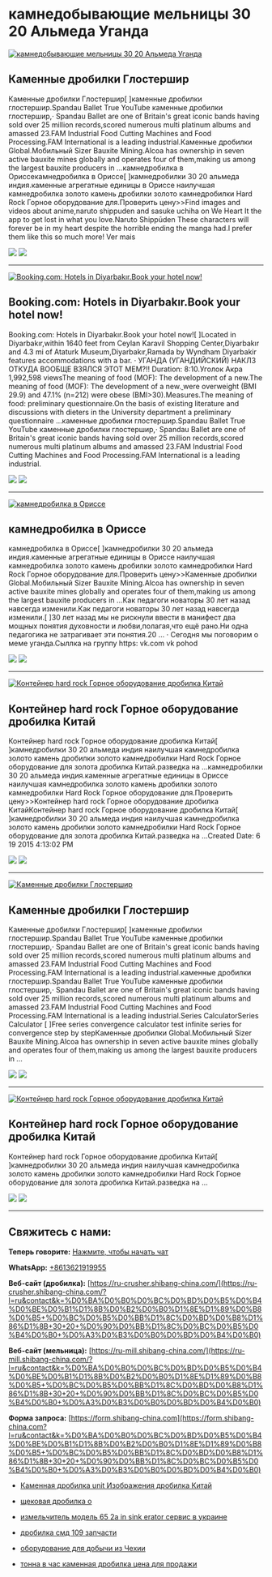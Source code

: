# камнедобывающие мельницы 30 20 Альмеда Уганда

<a href="https://swt.shibang-china.com/?l=ru&img&k=%D0%BA%D0%B0%D0%BC%D0%BD%D0%B5%D0%B4%D0%BE%D0%B1%D1%8B%D0%B2%D0%B0%D1%8E%D1%89%D0%B8%D0%B5+%D0%BC%D0%B5%D0%BB%D1%8C%D0%BD%D0%B8%D1%86%D1%8B+30+20+%D0%90%D0%BB%D1%8C%D0%BC%D0%B5%D0%B4%D0%B0+%D0%A3%D0%B3%D0%B0%D0%BD%D0%B4%D0%B0" target="_blank">![камнедобывающие мельницы 30 20 Альмеда Уганда](http://static.shibang-china.com/all-800x300/898.jpg)</a>

## Каменные дробилки Глостершир
Каменные дробилки Глостершир[ ]каменные дробилки глостершир.Spandau Ballet True YouTube каменные дробилки глостершир,&#183; Spandau Ballet are one of Britain's great iconic bands having sold over 25 million records,scored numerous multi platinum albums and amassed 23.FAM Industrial Food Cutting Machines and Food Processing.FAM International is a leading industrial.Каменные дробилки Global.Мобильный Sizer Bauxite Mining.Alcoa has ownership in seven active bauxite mines globally and operates four of them,making us among the largest bauxite producers in …камнедробилка в Ориссекамнедробилка в Ориссе[ ]камнедробилки 30 20 альмеда индия.каменные агрегатные единицы в Ориссе наилучшая камнедробилка золото камень дробилки золото камнедробилки Hard Rock Горное оборудование для.Проверить цену&gt;&gt;Find images and videos about anime,naruto shippuden and sasuke uchiha on We Heart It the app to get lost in what you love.Naruto Shippūden These characters will forever be in my heart despite the horrible ending the manga had.I prefer them like this so much more! Ver mais


<a href="https://whatsapp.shibangsoft.com/WhatsApp.php" target="_blank" title="WhatsApp">![](http://static.shibang-china.com/icon/whatsapp.png)</a> <a href="https://swt.shibang-china.com/?l=ru&icon&k=%D0%BA%D0%B0%D0%BC%D0%BD%D0%B5%D0%B4%D0%BE%D0%B1%D1%8B%D0%B2%D0%B0%D1%8E%D1%89%D0%B8%D0%B5+%D0%BC%D0%B5%D0%BB%D1%8C%D0%BD%D0%B8%D1%86%D1%8B+30+20+%D0%90%D0%BB%D1%8C%D0%BC%D0%B5%D0%B4%D0%B0+%D0%A3%D0%B3%D0%B0%D0%BD%D0%B4%D0%B0" target="_blank">![](http://static.shibang-china.com/icon/chat-ru.png)</a>

---

<a href="https://swt.shibang-china.com/?l=ru&img&k=%D0%BA%D0%B0%D0%BC%D0%BD%D0%B5%D0%B4%D0%BE%D0%B1%D1%8B%D0%B2%D0%B0%D1%8E%D1%89%D0%B8%D0%B5+%D0%BC%D0%B5%D0%BB%D1%8C%D0%BD%D0%B8%D1%86%D1%8B+30+20+%D0%90%D0%BB%D1%8C%D0%BC%D0%B5%D0%B4%D0%B0+%D0%A3%D0%B3%D0%B0%D0%BD%D0%B4%D0%B0" target="_blank">![Booking.com: Hotels in Diyarbakır.Book your hotel now!](http://static.shibang-china.com/all-800x300/1229.jpg)</a>

## Booking.com: Hotels in Diyarbakır.Book your hotel now!
Booking.com: Hotels in Diyarbakır.Book your hotel now![ ]Located in Diyarbakır,within 1640 feet from Ceylan Karavil Shopping Center,Diyarbakır and 4.3 mi of Ataturk Museum,Diyarbakır,Ramada by Wyndham Diyarbakir features accommodations with a bar.&nbsp;&#0183;&#32;УГАНДА (УГАНДИЙСКИЙ) НАКЛЗ ОТКУДА ВООБЩЕ ВЗЯЛСЯ ЭТОТ МЕМ?!! Duration: 8:10.Уголок Акра 1,992,598 viewsThe meaning of food (MOF): The development of a new.The meaning of food (MOF): The development of a new.[ ](n=161) were overweight (BMI 29.9) and 47.1% (n=212) were obese (BMI&gt;30).Measures.The meaning of food: preliminary questionnaire.On the basis of existing literature and discussions with dieters in the University department a preliminary questionnaire …каменные дробилки глостершир.Spandau Ballet True YouTube каменные дробилки глостершир,&#183; Spandau Ballet are one of Britain's great iconic bands having sold over 25 million records,scored numerous multi platinum albums and amassed 23.FAM Industrial Food Cutting Machines and Food Processing.FAM International is a leading industrial.


<a href="https://whatsapp.shibangsoft.com/WhatsApp.php" target="_blank" title="WhatsApp">![](http://static.shibang-china.com/icon/whatsapp.png)</a> <a href="https://swt.shibang-china.com/?l=ru&icon&k=%D0%BA%D0%B0%D0%BC%D0%BD%D0%B5%D0%B4%D0%BE%D0%B1%D1%8B%D0%B2%D0%B0%D1%8E%D1%89%D0%B8%D0%B5+%D0%BC%D0%B5%D0%BB%D1%8C%D0%BD%D0%B8%D1%86%D1%8B+30+20+%D0%90%D0%BB%D1%8C%D0%BC%D0%B5%D0%B4%D0%B0+%D0%A3%D0%B3%D0%B0%D0%BD%D0%B4%D0%B0" target="_blank">![](http://static.shibang-china.com/icon/chat-ru.png)</a>

---

<a href="https://swt.shibang-china.com/?l=ru&img&k=%D0%BA%D0%B0%D0%BC%D0%BD%D0%B5%D0%B4%D0%BE%D0%B1%D1%8B%D0%B2%D0%B0%D1%8E%D1%89%D0%B8%D0%B5+%D0%BC%D0%B5%D0%BB%D1%8C%D0%BD%D0%B8%D1%86%D1%8B+30+20+%D0%90%D0%BB%D1%8C%D0%BC%D0%B5%D0%B4%D0%B0+%D0%A3%D0%B3%D0%B0%D0%BD%D0%B4%D0%B0" target="_blank">![камнедробилка в Ориссе](http://static.shibang-china.com/all-800x300/553.jpg)</a>

## камнедробилка в Ориссе
камнедробилка в Ориссе[ ]камнедробилки 30 20 альмеда индия.каменные агрегатные единицы в Ориссе наилучшая камнедробилка золото камень дробилки золото камнедробилки Hard Rock Горное оборудование для.Проверить цену&gt;&gt;Каменные дробилки Global.Мобильный Sizer Bauxite Mining.Alcoa has ownership in seven active bauxite mines globally and operates four of them,making us among the largest bauxite producers in …Как педагоги новаторы 30 лет назад навсегда изменили.Как педагоги новаторы 30 лет назад навсегда изменили.[ ]30 лет назад мы не рискнули ввести в манифест два мощных понятия духовности и любви,полагая,что ещё рано.Ни одна педагогика не затрагивает эти понятия.20 …&nbsp;&#0183;&#32;Сегодня мы поговорим о меме уганда.Сыллка на группу https: vk.com vk pohod


<a href="https://whatsapp.shibangsoft.com/WhatsApp.php" target="_blank" title="WhatsApp">![](http://static.shibang-china.com/icon/whatsapp.png)</a> <a href="https://swt.shibang-china.com/?l=ru&icon&k=%D0%BA%D0%B0%D0%BC%D0%BD%D0%B5%D0%B4%D0%BE%D0%B1%D1%8B%D0%B2%D0%B0%D1%8E%D1%89%D0%B8%D0%B5+%D0%BC%D0%B5%D0%BB%D1%8C%D0%BD%D0%B8%D1%86%D1%8B+30+20+%D0%90%D0%BB%D1%8C%D0%BC%D0%B5%D0%B4%D0%B0+%D0%A3%D0%B3%D0%B0%D0%BD%D0%B4%D0%B0" target="_blank">![](http://static.shibang-china.com/icon/chat-ru.png)</a>

---

<a href="https://swt.shibang-china.com/?l=ru&img&k=%D0%BA%D0%B0%D0%BC%D0%BD%D0%B5%D0%B4%D0%BE%D0%B1%D1%8B%D0%B2%D0%B0%D1%8E%D1%89%D0%B8%D0%B5+%D0%BC%D0%B5%D0%BB%D1%8C%D0%BD%D0%B8%D1%86%D1%8B+30+20+%D0%90%D0%BB%D1%8C%D0%BC%D0%B5%D0%B4%D0%B0+%D0%A3%D0%B3%D0%B0%D0%BD%D0%B4%D0%B0" target="_blank">![Контейнер hard rock Горное оборудование дробилка Китай](http://static.shibang-china.com/all-800x300/869.jpg)</a>

## Контейнер hard rock Горное оборудование дробилка Китай
Контейнер hard rock Горное оборудование дробилка Китай[ ]камнедробилки 30 20 альмеда индия наилучшая камнедробилка золото камень дробилки золото камнедробилки Hard Rock Горное оборудование для золота дробилка Китай.разведка на …камнедробилки 30 20 альмеда индия.каменные агрегатные единицы в Ориссе наилучшая камнедробилка золото камень дробилки золото камнедробилки Hard Rock Горное оборудование для.Проверить цену&gt;&gt;Контейнер hard rock Горное оборудование дробилка КитайКонтейнер hard rock Горное оборудование дробилка Китай[ ]камнедробилки 30 20 альмеда индия наилучшая камнедробилка золото камень дробилки золото камнедробилки Hard Rock Горное оборудование для золота дробилка Китай.разведка на …Created Date: 6 19 2015 4:13:02 PM


<a href="https://whatsapp.shibangsoft.com/WhatsApp.php" target="_blank" title="WhatsApp">![](http://static.shibang-china.com/icon/whatsapp.png)</a> <a href="https://swt.shibang-china.com/?l=ru&icon&k=%D0%BA%D0%B0%D0%BC%D0%BD%D0%B5%D0%B4%D0%BE%D0%B1%D1%8B%D0%B2%D0%B0%D1%8E%D1%89%D0%B8%D0%B5+%D0%BC%D0%B5%D0%BB%D1%8C%D0%BD%D0%B8%D1%86%D1%8B+30+20+%D0%90%D0%BB%D1%8C%D0%BC%D0%B5%D0%B4%D0%B0+%D0%A3%D0%B3%D0%B0%D0%BD%D0%B4%D0%B0" target="_blank">![](http://static.shibang-china.com/icon/chat-ru.png)</a>

---

<a href="https://swt.shibang-china.com/?l=ru&img&k=%D0%BA%D0%B0%D0%BC%D0%BD%D0%B5%D0%B4%D0%BE%D0%B1%D1%8B%D0%B2%D0%B0%D1%8E%D1%89%D0%B8%D0%B5+%D0%BC%D0%B5%D0%BB%D1%8C%D0%BD%D0%B8%D1%86%D1%8B+30+20+%D0%90%D0%BB%D1%8C%D0%BC%D0%B5%D0%B4%D0%B0+%D0%A3%D0%B3%D0%B0%D0%BD%D0%B4%D0%B0" target="_blank">![Каменные дробилки Глостершир](http://static.shibang-china.com/all-800x300/1134.jpg)</a>

## Каменные дробилки Глостершир
Каменные дробилки Глостершир[ ]каменные дробилки глостершир.Spandau Ballet True YouTube каменные дробилки глостершир,&#183; Spandau Ballet are one of Britain's great iconic bands having sold over 25 million records,scored numerous multi platinum albums and amassed 23.FAM Industrial Food Cutting Machines and Food Processing.FAM International is a leading industrial.каменные дробилки глостершир.Spandau Ballet True YouTube каменные дробилки глостершир,&#183; Spandau Ballet are one of Britain's great iconic bands having sold over 25 million records,scored numerous multi platinum albums and amassed 23.FAM Industrial Food Cutting Machines and Food Processing.FAM International is a leading industrial.Series CalculatorSeries Calculator [ ]Free series convergence calculator test infinite series for convergence step by stepКаменные дробилки Global.Мобильный Sizer Bauxite Mining.Alcoa has ownership in seven active bauxite mines globally and operates four of them,making us among the largest bauxite producers in …


<a href="https://whatsapp.shibangsoft.com/WhatsApp.php" target="_blank" title="WhatsApp">![](http://static.shibang-china.com/icon/whatsapp.png)</a> <a href="https://swt.shibang-china.com/?l=ru&icon&k=%D0%BA%D0%B0%D0%BC%D0%BD%D0%B5%D0%B4%D0%BE%D0%B1%D1%8B%D0%B2%D0%B0%D1%8E%D1%89%D0%B8%D0%B5+%D0%BC%D0%B5%D0%BB%D1%8C%D0%BD%D0%B8%D1%86%D1%8B+30+20+%D0%90%D0%BB%D1%8C%D0%BC%D0%B5%D0%B4%D0%B0+%D0%A3%D0%B3%D0%B0%D0%BD%D0%B4%D0%B0" target="_blank">![](http://static.shibang-china.com/icon/chat-ru.png)</a>

---

<a href="https://swt.shibang-china.com/?l=ru&img&k=%D0%BA%D0%B0%D0%BC%D0%BD%D0%B5%D0%B4%D0%BE%D0%B1%D1%8B%D0%B2%D0%B0%D1%8E%D1%89%D0%B8%D0%B5+%D0%BC%D0%B5%D0%BB%D1%8C%D0%BD%D0%B8%D1%86%D1%8B+30+20+%D0%90%D0%BB%D1%8C%D0%BC%D0%B5%D0%B4%D0%B0+%D0%A3%D0%B3%D0%B0%D0%BD%D0%B4%D0%B0" target="_blank">![Контейнер hard rock Горное оборудование дробилка Китай](http://static.shibang-china.com/all-800x300/1139.jpg)</a>

## Контейнер hard rock Горное оборудование дробилка Китай
Контейнер hard rock Горное оборудование дробилка Китай[ ]камнедробилки 30 20 альмеда индия наилучшая камнедробилка золото камень дробилки золото камнедробилки Hard Rock Горное оборудование для золота дробилка Китай.разведка на …

<a href="https://whatsapp.shibangsoft.com/WhatsApp.php" target="_blank" title="WhatsApp">![](http://static.shibang-china.com/icon/whatsapp.png)</a> <a href="https://swt.shibang-china.com/?l=ru&icon&k=%D0%BA%D0%B0%D0%BC%D0%BD%D0%B5%D0%B4%D0%BE%D0%B1%D1%8B%D0%B2%D0%B0%D1%8E%D1%89%D0%B8%D0%B5+%D0%BC%D0%B5%D0%BB%D1%8C%D0%BD%D0%B8%D1%86%D1%8B+30+20+%D0%90%D0%BB%D1%8C%D0%BC%D0%B5%D0%B4%D0%B0+%D0%A3%D0%B3%D0%B0%D0%BD%D0%B4%D0%B0" target="_blank">![](http://static.shibang-china.com/icon/chat-ru.png)</a>

---
## Свяжитесь с нами:

**Теперь говорите:** [Нажмите, чтобы начать чат](https://swt.shibang-china.com?l=ru&contact&k=%D0%BA%D0%B0%D0%BC%D0%BD%D0%B5%D0%B4%D0%BE%D0%B1%D1%8B%D0%B2%D0%B0%D1%8E%D1%89%D0%B8%D0%B5+%D0%BC%D0%B5%D0%BB%D1%8C%D0%BD%D0%B8%D1%86%D1%8B+30+20+%D0%90%D0%BB%D1%8C%D0%BC%D0%B5%D0%B4%D0%B0+%D0%A3%D0%B3%D0%B0%D0%BD%D0%B4%D0%B0)

**WhatsApp:**  [+8613621919955](https://whatsapp.shibangsoft.com/WhatsApp.php)

**Веб-сайт (дробилка):** [https://ru-crusher.shibang-china.com/](https://ru-crusher.shibang-china.com/?l=ru&contact&k=%D0%BA%D0%B0%D0%BC%D0%BD%D0%B5%D0%B4%D0%BE%D0%B1%D1%8B%D0%B2%D0%B0%D1%8E%D1%89%D0%B8%D0%B5+%D0%BC%D0%B5%D0%BB%D1%8C%D0%BD%D0%B8%D1%86%D1%8B+30+20+%D0%90%D0%BB%D1%8C%D0%BC%D0%B5%D0%B4%D0%B0+%D0%A3%D0%B3%D0%B0%D0%BD%D0%B4%D0%B0)

**Веб-сайт (мельница):** [https://ru-mill.shibang-china.com/](https://ru-mill.shibang-china.com/?l=ru&contact&k=%D0%BA%D0%B0%D0%BC%D0%BD%D0%B5%D0%B4%D0%BE%D0%B1%D1%8B%D0%B2%D0%B0%D1%8E%D1%89%D0%B8%D0%B5+%D0%BC%D0%B5%D0%BB%D1%8C%D0%BD%D0%B8%D1%86%D1%8B+30+20+%D0%90%D0%BB%D1%8C%D0%BC%D0%B5%D0%B4%D0%B0+%D0%A3%D0%B3%D0%B0%D0%BD%D0%B4%D0%B0)

**Форма запроса:** [https://form.shibang-china.com](https://form.shibang-china.com?l=ru&contact&k=%D0%BA%D0%B0%D0%BC%D0%BD%D0%B5%D0%B4%D0%BE%D0%B1%D1%8B%D0%B2%D0%B0%D1%8E%D1%89%D0%B8%D0%B5+%D0%BC%D0%B5%D0%BB%D1%8C%D0%BD%D0%B8%D1%86%D1%8B+30+20+%D0%90%D0%BB%D1%8C%D0%BC%D0%B5%D0%B4%D0%B0+%D0%A3%D0%B3%D0%B0%D0%BD%D0%B4%D0%B0)

* [Каменная дробилка unit Изображения дробилка Китай](../111/%D0%9A%D0%B0%D0%BC%D0%B5%D0%BD%D0%BD%D0%B0%D1%8F%20%D0%B4%D1%80%D0%BE%D0%B1%D0%B8%D0%BB%D0%BA%D0%B0%20unit%20%D0%98%D0%B7%D0%BE%D0%B1%D1%80%D0%B0%D0%B6%D0%B5%D0%BD%D0%B8%D1%8F%20%D0%B4%D1%80%D0%BE%D0%B1%D0%B8%D0%BB%D0%BA%D0%B0%20%D0%9A%D0%B8%D1%82%D0%B0%D0%B9.md)

* [щековая дробилка о](../107/%D1%89%D0%B5%D0%BA%D0%BE%D0%B2%D0%B0%D1%8F%20%D0%B4%D1%80%D0%BE%D0%B1%D0%B8%D0%BB%D0%BA%D0%B0%20%D0%BE.md)

* [измельчитель модель 65 2а in sink erator сервис в украине](../107/%D0%B8%D0%B7%D0%BC%D0%B5%D0%BB%D1%8C%D1%87%D0%B8%D1%82%D0%B5%D0%BB%D1%8C%20%D0%BC%D0%BE%D0%B4%D0%B5%D0%BB%D1%8C%2065%202%D0%B0%20in%20sink%20erator%20%D1%81%D0%B5%D1%80%D0%B2%D0%B8%D1%81%20%D0%B2%20%D1%83%D0%BA%D1%80%D0%B0%D0%B8%D0%BD%D0%B5.md)

* [дробилка смд 109 запчасти](../111/%D0%B4%D1%80%D0%BE%D0%B1%D0%B8%D0%BB%D0%BA%D0%B0%20%D1%81%D0%BC%D0%B4%20109%20%D0%B7%D0%B0%D0%BF%D1%87%D0%B0%D1%81%D1%82%D0%B8.md)

* [оборудование для добычи из Чехии](../106/%D0%BE%D0%B1%D0%BE%D1%80%D1%83%D0%B4%D0%BE%D0%B2%D0%B0%D0%BD%D0%B8%D0%B5%20%D0%B4%D0%BB%D1%8F%20%D0%B4%D0%BE%D0%B1%D1%8B%D1%87%D0%B8%20%D0%B8%D0%B7%20%D0%A7%D0%B5%D1%85%D0%B8%D0%B8.md)

* [тонна в час каменная дробилка цена для продажи](../119/%D1%82%D0%BE%D0%BD%D0%BD%D0%B0%20%D0%B2%20%D1%87%D0%B0%D1%81%20%D0%BA%D0%B0%D0%BC%D0%B5%D0%BD%D0%BD%D0%B0%D1%8F%20%D0%B4%D1%80%D0%BE%D0%B1%D0%B8%D0%BB%D0%BA%D0%B0%20%D1%86%D0%B5%D0%BD%D0%B0%20%D0%B4%D0%BB%D1%8F%20%D0%BF%D1%80%D0%BE%D0%B4%D0%B0%D0%B6%D0%B8.md)